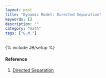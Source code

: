 ```yaml
---
layout: post
title: "Dynamic Model: Directed Separation"
keywords: []
description: ""
category: "math"
tags: ["G.M."]
---
```

{% include JB/setup %}



#### Reference
1. [Directed Separation](https://blog.csdn.net/ybdesire/article/details/78998398)

